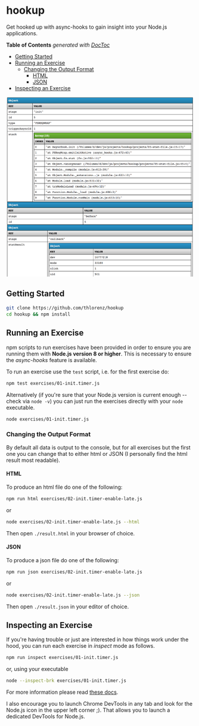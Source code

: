 # hookup

Get hooked up with async-hooks to gain insight into your Node.js applications.

<!-- START doctoc generated TOC please keep comment here to allow auto update -->
<!-- DON'T EDIT THIS SECTION, INSTEAD RE-RUN doctoc TO UPDATE -->
**Table of Contents**  *generated with [DocToc](https://github.com/thlorenz/doctoc)*

- [Getting Started](#getting-started)
- [Running an Exercise](#running-an-exercise)
  - [Changing the Output Format](#changing-the-output-format)
    - [HTML](#html)
    - [JSON](#json)
- [Inspecting an Exercise](#inspecting-an-exercise)

<!-- END doctoc generated TOC please keep comment here to allow auto update -->

![stat](assets/stat.png)

## Getting Started

```sh
git clone https://github.com/thlorenz/hookup
cd hookup && npm install
```

## Running an Exercise

npm scripts to run exercises have been provided in order to ensure you are running them with **Node.js version 8 or higher**. This
is necessary to ensure the _async-hooks_ feature is available.

To run an exercise use the `test` script, i.e. for the first exercise do:

```sh
npm test exercises/01-init.timer.js
```

Alternatively (if you're sure that your Node.js version is current enough -- check via `node -v`) you can just run the
exercises directly with your `node` executable.

```sh
node exercises/01-init.timer.js
```

### Changing the Output Format

By default all data is output to the console, but for all exercises but the first one you can change that to either html
or JSON (I personally find the html result most readable).

#### HTML

To produce an html file do one of the following:

```sh
npm run html exercises/02-init.timer-enable-late.js
```

or

```sh
node exercises/02-init.timer-enable-late.js --html
```

Then open `./result.html` in your browser of choice.

#### JSON

To produce a json file do one of the following:

```sh
npm run json exercises/02-init.timer-enable-late.js
```

or

```sh
node exercises/02-init.timer-enable-late.js --json
```

Then open `./result.json` in your editor of choice.

## Inspecting an Exercise

If you're having trouble or just are interested in how things work under the hood, you can run each exercise in _inspect_
mode as follows.

```sh
npm run inspect exercises/01-init.timer.js
```

or, using your executable

```sh
node --inspect-brk exercises/01-init.timer.js
```

For more information please read [these docs](https://nodejs.org/en/docs/inspector).

I also encourage you to launch Chrome DevTools in any tab and look for the Node.js icon in the upper left corner ;).
That allows you to launch a dedicated DevTools for Node.js.
